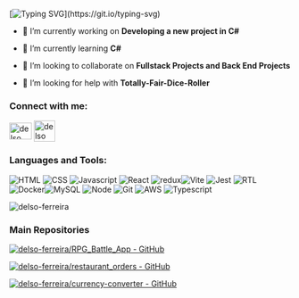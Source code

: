 [![Typing SVG](https://readme-typing-svg.herokuapp.com?font=Jersey+15&size=35&pause=1000&color=23799F&background=FFE60F00&random=false&width=500&height=60&lines=Hello%2C+im+Delso...;Welcome+to+my+profile...;Im+a+Full+Stack+Web+Developer...;Feel+free+to+contribute!)](https://git.io/typing-svg)

- 🔭 I’m currently working on **Developing a new project in C#**

- 🌱 I’m currently learning **C#**

- 👯 I’m looking to collaborate on **Fullstack Projects and Back End Projects**

- 🤝 I’m looking for help with **Totally-Fair-Dice-Roller**

<h3 align="left">Connect with me:</h3>
<p align="left">
<a href="https://linkedin.com/in/delso ferreira" target="_blank" rel="noreferrer""><img align="center" src="https://raw.githubusercontent.com/rahuldkjain/github-profile-readme-generator/master/src/images/icons/Social/linked-in-alt.svg" alt="delso ferreira" height="30" width="40" /></a>
 <a href="mailto:delsofelipe@gmail.com" target="_blank" rel="noreferrer""><img align="center" src="https://img.freepik.com/icones-gratis/gmail_318-674228.jpg" alt="delso ferreira" height="38" width="38" /></a>
</p>

<h3 align="left">Languages and Tools:</h3>
<p align="left"> <img src="https://img.shields.io/badge/HTML-blue?style=flat&logo=HTML5&logoColor=white" alt="HTML" /> <img src="https://img.shields.io/badge/CSS-white?style=flat&logo=CSS3&logoColor=black" alt="CSS" /> <img src="https://img.shields.io/badge/Javascript-yellow?style=flat&logo=Javascript&logoColor=white" alt="Javascript" /> <img src="https://img.shields.io/badge/React-blue?style=flat&logo=React&logoColor=white" alt="React" /> <img src="https://img.shields.io/badge/redux-purple?style=flat&logo=Redux&logoColor=white" alt="redux" /><img src="https://img.shields.io/badge/Vite-yellow?style=flat&logo=Vite&logoColor=white" alt="Vite" /> <img src="https://img.shields.io/badge/Jest-red?style=flat&logo=Jest&logoColor=white" alt="Jest" /> <img src="https://img.shields.io/badge/RTL-white?style=flat&logo=RTL&logoColor=black" alt="RTL" /> <img src="https://img.shields.io/badge/Docker-whitesmoke?style=flat&logo=Docker&logoColor=white" alt="Docker" /><img src="https://img.shields.io/badge/MySQL-0C0C0C?style=flat&logo=MySQL&logoColor=white" alt="MySQL" /> <img src="https://img.shields.io/badge/Node-light Green?style=flat&logo=Node.js&logoColor=white" alt="Node" /> <img src="https://img.shields.io/badge/Git-696968?style=flat&logo=Git&logoColor=white" alt="Git" /> <img src="https://img.shields.io/badge/AWS-685DBA?style=flat&logo=amazon&logoColor=white" alt="AWS" /> <img alt='Typescript' src='https://img.shields.io/badge/typescript-purple?style=flat&logo=Typescript&logoColor=white'/>
<br>

<p><img align="center" src="https://github-readme-stats.vercel.app/api/top-langs?username=delso-ferreira&show_icons=true&locale=en&layout=compact" alt="delso-ferreira" /></p>


<h3 align="left">Main Repositories</h3>

[![delso-ferreira/RPG_Battle_App - GitHub](https://gh-card.dev/repos/delso-ferreira/RPG_Battle_App.svg)](https://github.com/delso-ferreira/RPG_Battle_App)

[![delso-ferreira/restaurant_orders - GitHub](https://gh-card.dev/repos/delso-ferreira/restaurant_orders.svg)](https://github.com/delso-ferreira/restaurant_orders)

[![delso-ferreira/currency-converter - GitHub](https://gh-card.dev/repos/delso-ferreira/currency-converter.svg)](https://github.com/delso-ferreira/currency-converter)

